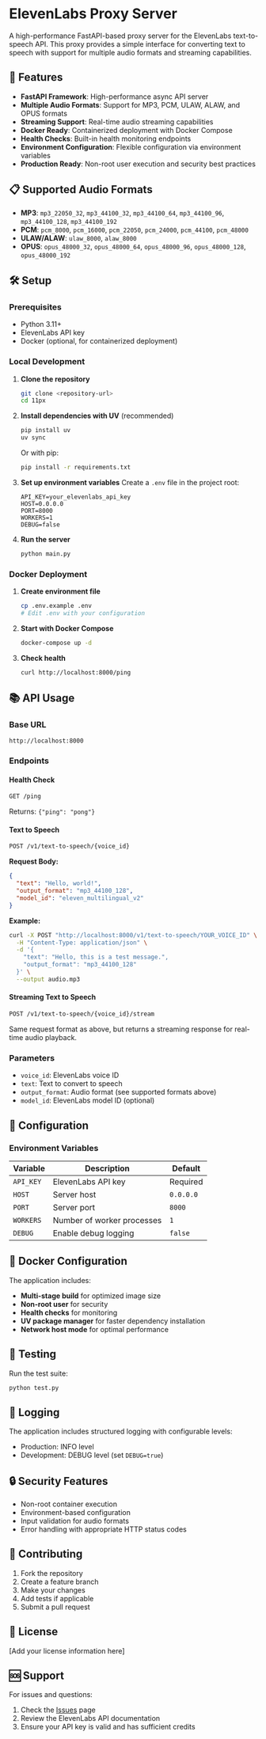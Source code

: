 # ElevenLabs Proxy Server

A high-performance FastAPI-based proxy server for the ElevenLabs text-to-speech API. This proxy provides a simple interface for converting text to speech with support for multiple audio formats and streaming capabilities.

## 🚀 Features

- **FastAPI Framework**: High-performance async API server
- **Multiple Audio Formats**: Support for MP3, PCM, ULAW, ALAW, and OPUS formats
- **Streaming Support**: Real-time audio streaming capabilities
- **Docker Ready**: Containerized deployment with Docker Compose
- **Health Checks**: Built-in health monitoring endpoints
- **Environment Configuration**: Flexible configuration via environment variables
- **Production Ready**: Non-root user execution and security best practices

## 📋 Supported Audio Formats

- **MP3**: `mp3_22050_32`, `mp3_44100_32`, `mp3_44100_64`, `mp3_44100_96`, `mp3_44100_128`, `mp3_44100_192`
- **PCM**: `pcm_8000`, `pcm_16000`, `pcm_22050`, `pcm_24000`, `pcm_44100`, `pcm_48000`
- **ULAW/ALAW**: `ulaw_8000`, `alaw_8000`
- **OPUS**: `opus_48000_32`, `opus_48000_64`, `opus_48000_96`, `opus_48000_128`, `opus_48000_192`

## 🛠️ Setup

### Prerequisites

- Python 3.11+
- ElevenLabs API key
- Docker (optional, for containerized deployment)

### Local Development

1. **Clone the repository**
   ```bash
   git clone <repository-url>
   cd 11px
   ```

2. **Install dependencies with UV** (recommended)
   ```bash
   pip install uv
   uv sync
   ```

   Or with pip:
   ```bash
   pip install -r requirements.txt
   ```

3. **Set up environment variables**
   Create a `.env` file in the project root:
   ```env
   API_KEY=your_elevenlabs_api_key
   HOST=0.0.0.0
   PORT=8000
   WORKERS=1
   DEBUG=false
   ```

4. **Run the server**
   ```bash
   python main.py
   ```

### Docker Deployment

1. **Create environment file**
   ```bash
   cp .env.example .env
   # Edit .env with your configuration
   ```

2. **Start with Docker Compose**
   ```bash
   docker-compose up -d
   ```

3. **Check health**
   ```bash
   curl http://localhost:8000/ping
   ```

## 📚 API Usage

### Base URL
```
http://localhost:8000
```

### Endpoints

#### Health Check
```bash
GET /ping
```
Returns: `{"ping": "pong"}`

#### Text to Speech
```bash
POST /v1/text-to-speech/{voice_id}
```

**Request Body:**
```json
{
  "text": "Hello, world!",
  "output_format": "mp3_44100_128",
  "model_id": "eleven_multilingual_v2"
}
```

**Example:**
```bash
curl -X POST "http://localhost:8000/v1/text-to-speech/YOUR_VOICE_ID" \
  -H "Content-Type: application/json" \
  -d '{
    "text": "Hello, this is a test message.",
    "output_format": "mp3_44100_128"
  }' \
  --output audio.mp3
```

#### Streaming Text to Speech
```bash
POST /v1/text-to-speech/{voice_id}/stream
```

Same request format as above, but returns a streaming response for real-time audio playback.

### Parameters

- `voice_id`: ElevenLabs voice ID
- `text`: Text to convert to speech
- `output_format`: Audio format (see supported formats above)
- `model_id`: ElevenLabs model ID (optional)

## 🔧 Configuration

### Environment Variables

| Variable | Description | Default |
|----------|-------------|---------|
| `API_KEY` | ElevenLabs API key | Required |
| `HOST` | Server host | `0.0.0.0` |
| `PORT` | Server port | `8000` |
| `WORKERS` | Number of worker processes | `1` |
| `DEBUG` | Enable debug logging | `false` |

## 🐳 Docker Configuration

The application includes:
- **Multi-stage build** for optimized image size
- **Non-root user** for security
- **Health checks** for monitoring
- **UV package manager** for faster dependency installation
- **Network host mode** for optimal performance

## 🧪 Testing

Run the test suite:
```bash
python test.py
```

## 📝 Logging

The application includes structured logging with configurable levels:
- Production: INFO level
- Development: DEBUG level (set `DEBUG=true`)

## 🔒 Security Features

- Non-root container execution
- Environment-based configuration
- Input validation for audio formats
- Error handling with appropriate HTTP status codes

## 🤝 Contributing

1. Fork the repository
2. Create a feature branch
3. Make your changes
4. Add tests if applicable
5. Submit a pull request

## 📄 License

[Add your license information here]

## 🆘 Support

For issues and questions:
1. Check the [Issues](../../issues) page
2. Review the ElevenLabs API documentation
3. Ensure your API key is valid and has sufficient credits
